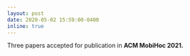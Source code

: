 ```yaml
---
layout: post
date: 2020-05-02 15:59:00-0400
inline: true
---
```


Three papers accepted for publication in <strong>   ACM MobiHoc 2021.   <strong>


